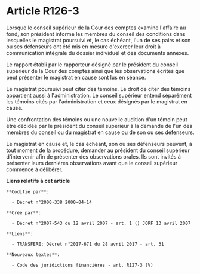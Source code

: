 # Article R126-3

Lorsque le conseil supérieur de la Cour des comptes examine l'affaire au fond, son président informe les membres du conseil
des conditions dans lesquelles le magistrat poursuivi et, le cas échéant, l'un de ses pairs et son ou ses défenseurs ont été
mis en mesure d'exercer leur droit à communication intégrale du dossier individuel et des documents annexes.

Le rapport établi par le rapporteur désigné par le président du conseil supérieur de la Cour des comptes ainsi que les
observations écrites que peut présenter le magistrat en cause sont lus en séance.

Le magistrat poursuivi peut citer des témoins. Le droit de citer des témoins appartient aussi à l'administration. Le conseil
supérieur entend séparément les témoins cités par l'administration et ceux désignés par le magistrat en cause.

Une confrontation des témoins ou une nouvelle audition d'un témoin peut être décidée par le président du conseil supérieur à
la demande de l'un des membres du conseil ou du magistrat en cause ou de son ou ses défenseurs.

Le magistrat en cause et, le cas échéant, son ou ses défenseurs peuvent, à tout moment de la procédure, demander au président
du conseil supérieur d'intervenir afin de présenter des observations orales. Ils sont invités à présenter leurs dernières
observations avant que le conseil supérieur commence à délibérer.

**Liens relatifs à cet article**

	**Codifié par**:

	  - Décret n°2000-338 2000-04-14

	**Créé par**:

	  - Décret n°2007-543 du 12 avril 2007 - art. 1 () JORF 13 avril 2007

	**Liens**:

	  - TRANSFERE: Décret n°2017-671 du 28 avril 2017 - art. 31

	**Nouveaux textes**:

	  - Code des juridictions financières - art. R127-3 (V)
